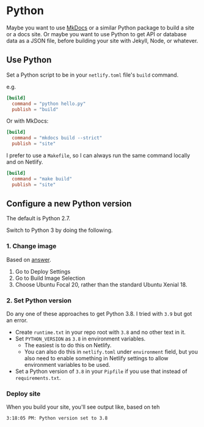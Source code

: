 # Python

Maybe you want to use [MkDocs][] or a similar Python package to build a site or a docs site. Or maybe you want to use Python to get API or database data as a JSON file, before building your site with Jekyll, Node, or whatever.

[MkDocs]: https://github.com/MichaelCurrin/mkdocs-quickstart


## Use Python

Set a Python script to be in your `netlify.toml` file's `build` command.

e.g.

```toml
[build]
  command = "python hello.py"
  publish = "build"
```

Or with MkDocs:

```toml
[build]
  command = "mkdocs build --strict"
  publish = "site"
```

I prefer to use a `Makefile`, so I can always run the same command locally and on Netlify.

```toml
[build]
  command = "make build"
  publish = "site"
```


## Configure a new Python version

The default is Python 2.7.

Switch to Python 3 by doing the following.

### 1. Change image

Based on [answer](https://answers.netlify.com/t/python-3-8-and-ignore-pipfile/15063/11).

1. Go to Deploy Settings
1. Go to Build Image Selection
1. Choose Ubuntu Focal 20, rather than the standard Ubuntu Xenial 18.

### 2. Set Python version

Do any one of these approaches to get Python 3.8. I tried with `3.9` but got an error.

- Create `runtime.txt` in your repo root with `3.8` and no other text in it.
- Set `PYTHON_VERSION` as `3.8` in environment variables.
    - The easiest is to do this on Netlify.
    - You can also do this in `netlify.toml` under `environment` field, but you also need to enable something in Netlify settings to allow environment variables to be used.
- Set a Python version of `3.8` in your `Pipfile` if you use that instead of `requirements.txt`.
 
### Deploy site

When you build your site, you'll see output like, based on teh 

```
3:18:05 PM: Python version set to 3.8
```
